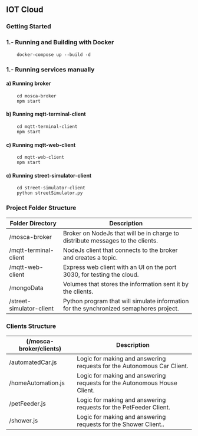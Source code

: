 ## IOT Cloud

### Getting Started

### 1.- Running and Building with Docker 
```
    docker-compose up --build -d
```

### 1.- Running services manually
#### a) Running broker
```
    cd mosca-broker
    npm start
```
#### b) Running mqtt-terminal-client 
```
    cd mqtt-terminal-client
    npm start
```
#### c) Running mqtt-web-client 
```
    cd mqtt-web-client
    npm start
```
#### c) Running street-simulator-client 
```
    cd street-simulator-client
    python streetSimulator.py
```
### Project Folder Structure

| Folder Directory                             | Description                                                                     |
| -------------------------------------------- | ------------------------------------------------------------                    |
|  /mosca-broker                               | Broker on NodeJs that will be in charge to distribute messages to the clients.  |   
|  /mqtt-terminal-client                       | NodeJs client that connects to the broker and creates a topic.                  |
|  /mqtt-web-client                            | Express web client with an UI on the port 3030, for testing the cloud.          |
|  /mongoData                                  | Volumes that stores the information sent it by the clients.                     |
|  /street-simulator-client                    | Python program that will simulate information for the synchronized semaphores project. |

### Clients Structure

| (/mosca-broker/clients)                      | Description                                                                     |
| -------------------------------------------- | ------------------------------------------------------------                    |
|  /automatedCar.js                            | Logic for making and answering requests for the Autonomous Car Client.          |   
|  /homeAutomation.js                          | Logic for making and answering requests for the Autonomous House Client.        |
|  /petFeeder.js                               | Logic for making and answering requests for the PetFeeder Client.               |
|  /shower.js                                  | Logic for making and answering requests for the Shower Client..                 |
